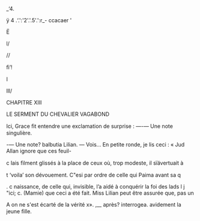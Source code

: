 _‘4.

 

ÿ 4
.‘.':'2'.'.5'.':r_-
ccacaer '

Ë

 l/ 

//

ﬁ’!

I

lll/

CHAPITRE XIII

LE SERMENT DU CHEVALIER VAGABOND

Ici, Grace ﬁt entendre une exclamation de surprise :
—-— Une note singulière.

-— Une note? balbutia Lilian.
— Vois... En petite ronde, je lis ceci : « Jud Allan ignore que ces feuil-

c lais ﬁlment glissés à la place de ceux où, trop modeste, il sïävertuait à

t ‘voila’ son dévouement. C"esi par ordre de celle qui Paima avant sa  q

. c naissance, de celle qui, invisible, l’a aidé à conquérir la foi des lads l j "ici;
 c. (Mamie) que ceci a été fait. Miss Lilian peut être assurée que, pas un

A   on ne s'est écarté de la vérité x».
  ,__ après? interrogea. avidement la jeune ﬁlle.

      

